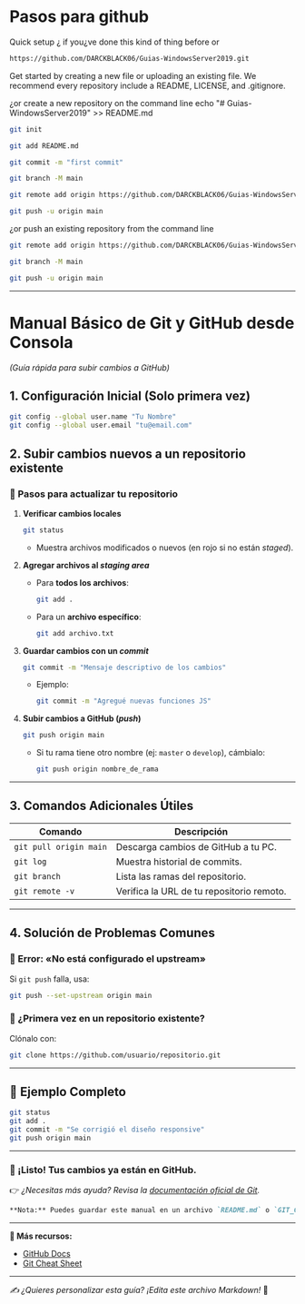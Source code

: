 # Pasos para github

Quick setup ¿ if you¿ve done this kind of thing before
or	
```bash
https://github.com/DARCKBLACK06/Guias-WindowsServer2019.git
```
Get started by creating a new file or uploading an existing file. We recommend every repository include a README, LICENSE, and .gitignore.

¿or create a new repository on the command line
echo "# Guias-WindowsServer2019" >> README.md
```bash
git init
```
```bash
git add README.md
```
```bash
git commit -m "first commit"
```
```bash
git branch -M main
```
```bash
git remote add origin https://github.com/DARCKBLACK06/Guias-WindowsServer2019.git
```
```bash
git push -u origin main
```
¿or push an existing repository from the command line
```bash
git remote add origin https://github.com/DARCKBLACK06/Guias-WindowsServer2019.git
```
```bash
git branch -M main
```
```bash
git push -u origin main
```
---------------------

# **Manual Básico de Git y GitHub desde Consola**  
*(Guía rápida para subir cambios a GitHub)*  

## **1. Configuración Inicial (Solo primera vez)**  
```bash
git config --global user.name "Tu Nombre"
git config --global user.email "tu@email.com"
```

## **2. Subir cambios nuevos a un repositorio existente**  

### **📌 Pasos para actualizar tu repositorio**  

1. **Verificar cambios locales**  
   ```bash
   git status
   ```
   - Muestra archivos modificados o nuevos (en rojo si no están *staged*).  

2. **Agregar archivos al *staging area***  
   - Para **todos los archivos**:  
     ```bash
     git add .
     ```
   - Para un **archivo específico**:  
     ```bash
     git add archivo.txt
     ```

3. **Guardar cambios con un *commit***  
   ```bash
   git commit -m "Mensaje descriptivo de los cambios"
   ```
   - Ejemplo:  
     ```bash
     git commit -m "Agregué nuevas funciones JS"
     ```

4. **Subir cambios a GitHub (*push*)**  
   ```bash
   git push origin main
   ```
   - Si tu rama tiene otro nombre (ej: `master` o `develop`), cámbialo:  
     ```bash
     git push origin nombre_de_rama
     ```

---

## **3. Comandos Adicionales Útiles**  

| Comando | Descripción |
|---------|-------------|
| `git pull origin main` | Descarga cambios de GitHub a tu PC. |
| `git log` | Muestra historial de commits. |
| `git branch` | Lista las ramas del repositorio. |
| `git remote -v` | Verifica la URL de tu repositorio remoto. |

---

## **4. Solución de Problemas Comunes**  

### **🔹 Error: «No está configurado el upstream»**  
Si `git push` falla, usa:  
```bash
git push --set-upstream origin main
```

### **🔹 ¿Primera vez en un repositorio existente?**  
Clónalo con:  
```bash
git clone https://github.com/usuario/repositorio.git
```

---

## **📌 Ejemplo Completo**  
```bash
git status
git add .
git commit -m "Se corrigió el diseño responsive"
git push origin main
```

---

### **🎉 ¡Listo! Tus cambios ya están en GitHub.**  
👉 *¿Necesitas más ayuda? Revisa la [documentación oficial de Git](https://git-scm.com/doc).*  

```markdown
**Nota:** Puedes guardar este manual en un archivo `README.md` o `GIT_GUIDE.md` en tu repositorio. 😊
```  

---  
**🔗 Más recursos:**  
- [GitHub Docs](https://docs.github.com)  
- [Git Cheat Sheet](https://education.github.com/git-cheat-sheet-education.pdf)  

---  
*✍️ ¿Quieres personalizar esta guía? ¡Edita este archivo Markdown!* 🚀